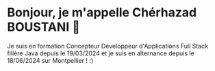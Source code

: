 # Bonjour, je m'appelle Chérhazad BOUSTANI 👋

Je suis en formation Concepteur Développeur d'Applications Full Stack filière Java depuis le 19/03/2024 et je suis en alternance depuis le 18/06/2024 sur Montpellier ! :)

